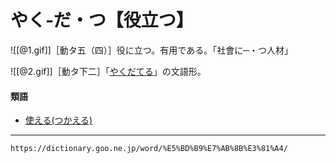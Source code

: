 # やく‐だ・つ【役立つ】

![[@1.gif]]［動タ五（四）］役に立つ。有用である。「社會に─・つ人材」

![[@2.gif]]［動タ下二］「[やくだてる](やくだてる（役立てる）)」の文語形。

#### 類語

-   [使える(つかえる)](https://dictionary.goo.ne.jp/word/%E4%BD%BF%E3%81%88%E3%82%8B/#jn-146572)

---
`https://dictionary.goo.ne.jp/word/%E5%BD%B9%E7%AB%8B%E3%81%A4/`